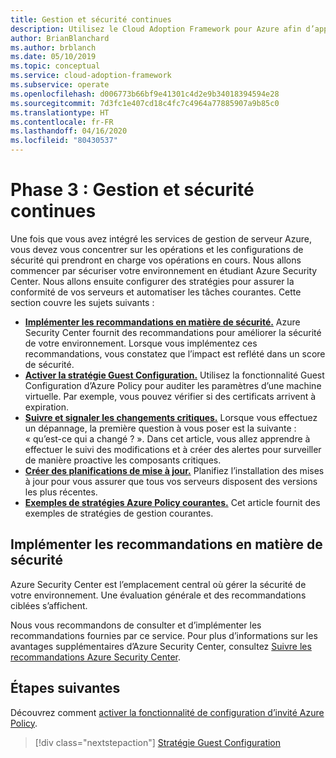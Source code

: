 ```yaml
---
title: Gestion et sécurité continues
description: Utilisez le Cloud Adoption Framework pour Azure afin d’apprendre à vous concentrer sur les opérations et les configurations de sécurité qui prennent en charge vos opérations en cours.
author: BrianBlanchard
ms.author: brblanch
ms.date: 05/10/2019
ms.topic: conceptual
ms.service: cloud-adoption-framework
ms.subservice: operate
ms.openlocfilehash: d006773b66bf9e41301c4d2e9b34018394594e28
ms.sourcegitcommit: 7d3fc1e407cd18c4fc7c4964a77885907a9b85c0
ms.translationtype: HT
ms.contentlocale: fr-FR
ms.lasthandoff: 04/16/2020
ms.locfileid: "80430537"
---
```

# <a name="phase-3-ongoing-management-and-security"></a>Phase 3 : Gestion et sécurité continues

Une fois que vous avez intégré les services de gestion de serveur Azure, vous devez vous concentrer sur les opérations et les configurations de sécurité qui prendront en charge vos opérations en cours. Nous allons commencer par sécuriser votre environnement en étudiant Azure Security Center. Nous allons ensuite configurer des stratégies pour assurer la conformité de vos serveurs et automatiser les tâches courantes. Cette section couvre les sujets suivants :

- **[Implémenter les recommandations en matière de sécurité.](#address-security-recommendations)** Azure Security Center fournit des recommandations pour améliorer la sécurité de votre environnement. Lorsque vous implémentez ces recommandations, vous constatez que l’impact est reflété dans un score de sécurité.
- **[Activer la stratégie Guest Configuration.](./guest-configuration-policy.md)** Utilisez la fonctionnalité Guest Configuration d’Azure Policy pour auditer les paramètres d’une machine virtuelle. Par exemple, vous pouvez vérifier si des certificats arrivent à expiration.
- **[Suivre et signaler les changements critiques.](./enable-tracking-alerting.md)** Lorsque vous effectuez un dépannage, la première question à vous poser est la suivante : « qu’est-ce qui a changé ? ». Dans cet article, vous allez apprendre à effectuer le suivi des modifications et à créer des alertes pour surveiller de manière proactive les composants critiques.
- **[Créer des planifications de mise à jour.](./update-schedules.md)** Planifiez l’installation des mises à jour pour vous assurer que tous vos serveurs disposent des versions les plus récentes.
- **[Exemples de stratégies Azure Policy courantes.](./common-policies.md)** Cet article fournit des exemples de stratégies de gestion courantes.

## <a name="address-security-recommendations"></a>Implémenter les recommandations en matière de sécurité

Azure Security Center est l’emplacement central où gérer la sécurité de votre environnement. Une évaluation générale et des recommandations ciblées s’affichent.

Nous vous recommandons de consulter et d’implémenter les recommandations fournies par ce service. Pour plus d’informations sur les avantages supplémentaires d’Azure Security Center, consultez [Suivre les recommandations Azure Security Center](https://docs.microsoft.com/azure/migrate/migrate-best-practices-security-management#best-practice-follow-azure-security-center-recommendations).

## <a name="next-steps"></a>Étapes suivantes

Découvrez comment [activer la fonctionnalité de configuration d’invité Azure Policy](./guest-configuration-policy.md).

> [!div class="nextstepaction"]
> [Stratégie Guest Configuration](./guest-configuration-policy.md)
